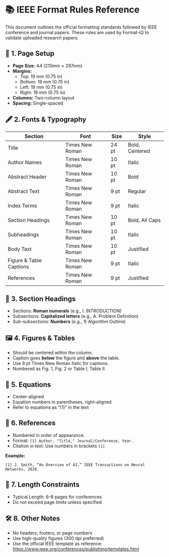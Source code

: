 # 📚 IEEE Format Rules Reference

This document outlines the official formatting standards followed by IEEE conference and journal papers. These rules are used by Format-iQ to validate uploaded research papers.

## 📐 1. Page Setup

- **Page Size:** A4 (210mm × 297mm)
- **Margins:**
  - Top: 19 mm (0.75 in)
  - Bottom: 19 mm (0.75 in)
  - Left: 19 mm (0.75 in)
  - Right: 19 mm (0.75 in)
- **Columns:** Two-column layout
- **Spacing:** Single-spaced

## 🖋️ 2. Fonts & Typography

| Section            | Font              | Size   | Style      |
|--------------------|-------------------|--------|------------|
| Title              | Times New Roman   | 24 pt  | Bold, Centered |
| Author Names       | Times New Roman   | 10 pt  | Italic |
| Abstract Header    | Times New Roman   | 10 pt  | Bold |
| Abstract Text      | Times New Roman   | 9 pt   | Regular |
| Index Terms        | Times New Roman   | 9 pt   | Italic |
| Section Headings   | Times New Roman   | 10 pt  | Bold, All Caps |
| Subheadings        | Times New Roman   | 10 pt  | Italic |
| Body Text          | Times New Roman   | 10 pt  | Justified |
| Figure & Table Captions | Times New Roman | 9 pt | Italic |
| References         | Times New Roman   | 9 pt   | Justified |

## 🔢 3. Section Headings

- Sections: **Roman numerals** (e.g., I. INTRODUCTION)
- Subsections: **Capitalized letters** (e.g., A. Problem Definition)
- Sub-subsections: **Numbers** (e.g., 1) Algorithm Outline)

## 🖼️ 4. Figures & Tables

- Should be centered within the column.
- Caption goes **below** the figure and **above** the table.
- Use 9 pt Times New Roman Italic for captions.
- Numbered as Fig. 1, Fig. 2 or Table I, Table II.

## 📑 5. Equations

- Center-aligned
- Equation numbers in parentheses, right-aligned
- Refer to equations as “(1)” in the text

## 🔗 6. References

- Numbered in order of appearance.
- Format: `[1] Author, "Title," Journal/Conference, Year.`
- Citation in text: Use numbers in brackets `[1]`

**Example:**
```text
[1] J. Smith, “An Overview of AI,” IEEE Transactions on Neural Networks, 2020.
```

## 📏 7. Length Constraints

- Typical Length: 6–8 pages for conferences
- Do not exceed page limits unless specified

## 🛠️ 8. Other Notes

- No headers, footers, or page numbers
- Use high-quality figures (300 dpi preferred)
- Use the official IEEE template as reference:
https://www.ieee.org/conferences/publishing/templates.html

